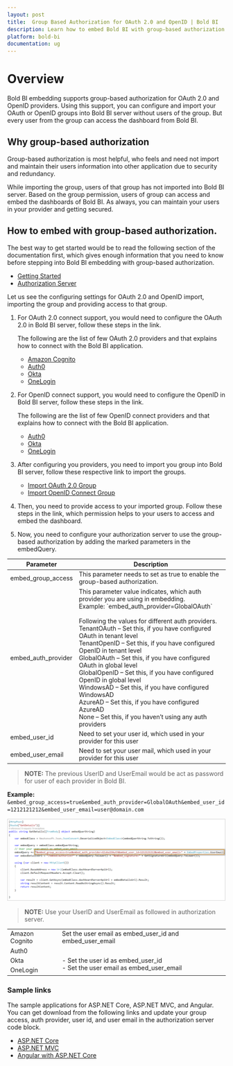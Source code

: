 ```yaml
---
layout: post
title:  Group Based Authorization for OAuth 2.0 and OpenID | Bold BI
description: Learn how to embed Bold BI with group-based authorization for OAuth 2.0 and OpenID identity providers.
platform: bold-bi
documentation: ug
---
```


# Overview
Bold BI embedding supports group-based authorization for OAuth 2.0 and OpenID providers. Using this support, you can configure and import your OAuth or OpenID groups into Bold BI server without users of the group. But every user from the group can access the dashboard from Bold BI.  

## Why group-based authorization
Group-based authorization is most helpful, who feels and need not import and maintain their users information into other application due to security and redundancy.  

While importing the group, users of that group has not imported into Bold BI server. Based on the group permission, users of group can access and embed the dashboards of Bold BI. As always, you can maintain your users in your provider and getting secured.   

## How to embed with group-based authorization.  
The best way to get started would be to read the following section of the documentation first, which gives enough information that you need to know before stepping into Bold BI embedding with group-based authorization.  
* [Getting Started](/embedded-bi/javascript-based/getting-started/)
* [Authorization Server](/embedded-bi/javascript-based/authorize-server/)

Let us see the configuring settings for OAuth 2.0 and OpenID import, importing the group and providing access to that group.

1. For OAuth 2.0 connect support, you would need to configure the OAuth 2.0 in Bold BI server, follow these steps in the link.

    The following are the list of few OAuth 2.0 providers and that explains how to connect with the Bold BI application.

    * [Amazon Cognito](/embedded-bi/site-administration/sso/oauth-2.0-support/amazon-cognito/)
    * [Auth0](/embedded-bi/site-administration/sso/oauth-2.0-support/auth0/)
    * [Okta](/embedded-bi/site-administration/sso/oauth-2.0-support/okta/)
    * [OneLogin](/embedded-bi/site-administration/sso/oauth-2.0-support/onelogin/)

2. For OpenID connect support, you would need to configure the OpenID in Bold BI server, follow these steps in the link.

   The following are the list of few OpenID connect providers and that explains how to connect with the Bold BI application.
    * [Auth0](/embedded-bi/site-administration/sso/openid-support/auth0/)
    * [Okta](/embedded-bi/site-administration/sso/openid-support/okta/)
    * [OneLogin](/embedded-bi/site-administration/sso/openid-support/onelogin/)

3. After configuring you providers, you need to import you group into Bold BI server, follow these respective link to import the groups.
    * [Import OAuth 2.0 Group](/embedded-bi/managing-resources/manage-groups/import-oauth-groups/)
    * [Import OpenID Connect Group](/embedded-bi/managing-resources/manage-groups/import-openid-groups/)

4. Then, you need to provide access to your imported group. Follow these steps in the link, which permission helps to your users to access and embed the dashboard.  

5. Now, you need to configure your authorization server to use the group-based authorization by adding the marked parameters in the embedQuery. 

<meta charset="utf-8"/>
<table>
  <thead>
    <tr>
    <th scope="col">Parameter</th>
    <th scope="col">Description</th>
    </tr>
  </thead>
  <tbody>
    <tr>
        <td align="left">embed_group_access</td>
        <td align="left">This parameter needs to set as true to enable the group-based authorization.</td>
    </tr>
    <tr>
        <td align="left">embed_auth_provider</td>
        <td align="left">This parameter value indicates, which auth provider you are using in embedding.
           <br>Example: `embed_auth_provider=GlobalOAuth`<br>
           <br>Following the values for different auth providers.
           <br>TenantOAuth – Set this, if you have configured OAuth in tenant level
           <br>TenantOpenID – Set this, if you have configured OpenID in tenant level
           <br>GlobalOAuth – Set this, if you have configured OAuth in global level
           <br>GlobalOpenID – Set this, if you have configured OpenID in global level
           <br>WindowsAD – Set this, if you have configured WindowsAD
           <br>AzureAD – Set this, if you have configured AzureAD
           <br>None – Set this, if you haven’t using any auth providers
        </td>
    </tr>
    <tr>
        <td align="left">embed_user_id</td>
        <td align="left">Need to set your user id, which used in your provider for this user</td>
    </tr>
    <tr>
        <td align="left">embed_user_email</td>
        <td align="left">Need to set your user mail, which used in your provider for this user</td>
    </tr>
  </tbody>
</table>

> **NOTE:**  The previous UserID and UserEmail would be act as password for user of each provider in Bold BI. 

**Example:** `&embed_group_access=true&embed_auth_provider=GlobalOAuth&embed_user_id=1212121212&embed_user_email=user@domain.com`   

![Group Based Authorization](/static/assets/embedded/javascript/images/group-based-auth.png)  

> **NOTE:**  Use your UserID and UserEmail as followed in authorization server.

<meta charset="utf-8"/>
<table>
  <tbody>
    <tr>
        <td align="left">Amazon Cognito</td>
        <td align="left">Set the user email as embed_user_id and embed_user_email</td>
    </tr>
    <tr>
        <td align="left">Auth0</td>
        <td align="left" rowspan="3"><br>- Set the user id as embed_user_id <br>- Set the user email as embed_user_email</td>
    </tr>
    <tr>
        <td align="left">Okta</td>
    </tr>
    <tr>
        <td align="left">OneLogin</td>
    </tr>
  </tbody>
</table>


### Sample links
The sample applications for ASP.NET Core, ASP.NET MVC, and Angular. You can get download from the following links and update your group access, auth provider, user id, and user email in the authorization server code block.
* [ASP.NET Core](/embedded-bi/javascript-based/samples/v3.3.40-or-later/asp-net-core/)
* [ASP.NET MVC](/embedded-bi/javascript-based/samples/v3.3.40-or-later/asp-net-mvc/)
* [Angular with ASP.NET Core](/embedded-bi/javascript-based/samples/v3.3.40-or-later/angular-with-javascript/)
